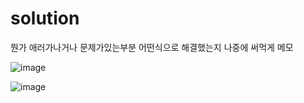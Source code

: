 # solution
뭔가 애러가나거나 문제가있는부분 어떤식으로 해결했는지 나중에 써먹게 메모

![image](https://user-images.githubusercontent.com/89917101/184613377-2362da34-75d5-4be7-98d2-016afcd7418e.png)

![image](https://user-images.githubusercontent.com/89917101/184613535-388c2301-fb5c-4ade-a74e-696d6f11250a.png)
